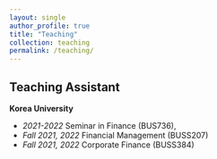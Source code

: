 ```yaml
---
layout: single
author_profile: true
title: "Teaching"
collection: teaching
permalink: /teaching/
---
```


## Teaching Assistant  
**Korea University** 

- *2021-2022* Seminar in Finance (BUS736), 
- *Fall 2021, 2022* Financial Management (BUSS207) 
- *Fall 2021, 2022* Corporate Finance (BUSS384)

